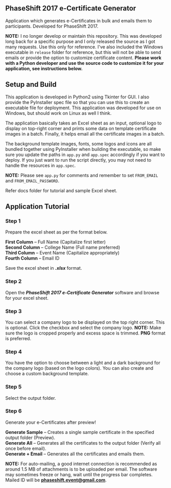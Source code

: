 ## PhaseShift 2017 e-Certificate Generator
Application which generates e-Certificates in bulk and emails them to participants. Developed for PhaseShift 2017.

**NOTE:** I no longer develop or maintain this repository. This was developed long back for a specific purpose and I only released the source as I got many requests. Use this only for reference. I've also included the Windows executable in `release` folder for reference, but this will not be able to send emails or provide the option to customize certificate content. **Please work with a Python developer and use the source code to customize it for your application, see instructions below.**

## Setup and Build

This application is developed in Python2 using Tkinter for GUI. I also provide the PyInstaller spec file so that you can use this to create an executable file for deployment. This application was developed for use on Windows, but should work on Linux as well I think.

The application basically takes an Excel sheet as an input, optional logo to display on top-right corner and prints some data on template certificate images in a batch. Finally, it helps email all the certificate images in a batch.

The background template images, fonts, some logos and icons are all bundled together using PyInstaller when building the executable, so make sure you update the paths in `app.py` and `app.spec` accordingly if you want to deploy. If you just want to run the script directly, you may not need to handle the resources in `app.spec`. 

**NOTE:** Please see `app.py` for comments and remember to set `FROM_EMAIL` and `FROM_EMAIL_PASSWORD`.

Refer docs folder for tutorial and sample Excel sheet.

## Application Tutorial
### Step 1

Prepare the excel sheet as per the format below.

**First Column** – Full Name (Capitalize first letter)  
**Second Column** – College Name (Full name preferred)  
**Third Column** – Event Name (Capitalize appropriately)  
**Fourth Column** – Email ID

Save the excel sheet in ***.xlsx*** format.

### Step 2
Open the ***PhaseShift 2017 e-Certificate Generator*** software and browse for your excel sheet.

### Step 3
You can select a company logo to be displayed on the top right corner. This is optional. Click the checkbox and select the company logo. **NOTE:** Make sure the logo is cropped properly and excess space is trimmed. **PNG** format is preferred.

### Step 4
You have the option to choose between a light and a dark background for the company logo (based on the logo colors). You can also create and choose a custom background template.

### Step 5
Select the output folder.

### Step 6
Generate your e-Certificates after preview!

**Generate Sample** – Creates a single sample certificate in the specified output folder (Preview).  
**Generate All** – Generates all the certificates to the output folder (Verify all once before email).  
**Generate + Email** – Generates all the certificates and emails them. 

**NOTE:**  For auto-mailing, a good internet connection is recommended as around 1.5 MB of attachments is to be uploaded per email. The software may sometimes freeze or hang, wait until the progress bar completes. Mailed ID will be **phaseshift.event@gmail.com**.

